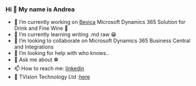 ### Hi 👋 My name is Andrea


- 🔭 I’m currently working on [Bevica](https://bevica.tvisiontech.co.uk/) Microsoft Dynamics 365 Solution for Drink and Fine Wine 🍷
- 🌱 I’m currently learning writing .md raw 😁
- 👯 I’m looking to collaborate on Microsoft Dynamics 365 Business Central and Integrations 
- 🤔 I’m looking for help with who knows..
- 💬 Ask me about ⚽
- 📫 How to reach me: [linkedin](https://www.linkedin.com/in/andreaconcato/)
- 🏢 TVision Technology Ltd :[here](https://www.tvisiontech.co.uk/)

<!--
**aconcato/aconcato** is a ✨ _special_ ✨ repository because its `README.md` (this file) appears on your GitHub profile.

Here are some ideas to get you started:

- 🔭 I’m currently working on ...
- 🌱 I’m currently learning ...
- 👯 I’m looking to collaborate on ...
- 🤔 I’m looking for help with ...
- 💬 Ask me about ...
- 📫 How to reach me: ...
- 😄 Pronouns: ...
- ⚡ Fun fact: ...
-->
